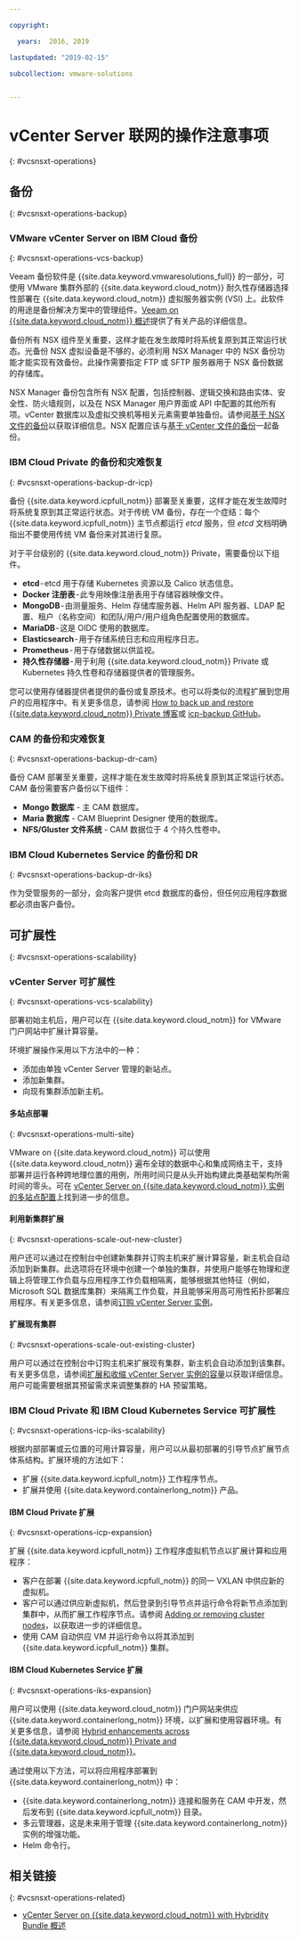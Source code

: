 ```yaml
---

copyright:

  years:  2016, 2019

lastupdated: "2019-02-15"

subcollection: vmware-solutions


---
```


# vCenter Server 联网的操作注意事项
{: #vcsnsxt-operations}

## 备份
{: #vcsnsxt-operations-backup}

### VMware vCenter Server on IBM Cloud 备份
{: #vcsnsxt-operations-vcs-backup}

Veeam 备份软件是 {{site.data.keyword.vmwaresolutions_full}} 的一部分，可使用 VMware 集群外部的 {{site.data.keyword.cloud_notm}} 耐久性存储器选择性部署在 {{site.data.keyword.cloud_notm}} 虚拟服务器实例 (VSI) 上。此软件的用途是备份解决方案中的管理组件。[Veeam on {{site.data.keyword.cloud_notm}} 概述](/docs/services/vmwaresolutions/services?topic=vmware-solutions-veeam_considerations)提供了有关产品的详细信息。

备份所有 NSX 组件至关重要，这样才能在发生故障时将系统复原到其正常运行状态。光备份 NSX 虚拟设备是不够的，必须利用 NSX Manager 中的 NSX 备份功能才能实现有效备份。此操作需要指定 FTP 或 SFTP 服务器用于 NSX 备份数据的存储库。

NSX Manager 备份包含所有 NSX 配置，包括控制器、逻辑交换和路由实体、安全性、防火墙规则，以及在 NSX Manager 用户界面或 API 中配置的其他所有项。vCenter 数据库以及虚拟交换机等相关元素需要单独备份。请参阅[基于 NSX 文件的备份](/docs/services/vmwaresolutions/archiref/solution?topic=vmware-solutions-solution_backingup#nsx-file-based-backup)以获取详细信息。NSX 配置应该与[基于 vCenter 文件的备份](/docs/services/vmwaresolutions/archiref/solution?topic=vmware-solutions-solution_backingup#vcenter-file-based-backup)一起备份。

### IBM Cloud Private 的备份和灾难恢复
{: #vcsnsxt-operations-backup-dr-icp}

备份 {{site.data.keyword.icpfull_notm}} 部署至关重要，这样才能在发生故障时将系统复原到其正常运行状态。对于传统 VM 备份，存在一个症结：每个 {{site.data.keyword.icpfull_notm}} 主节点都运行 *etcd* 服务，但 *etcd* 文档明确指出不要使用传统 VM 备份来对其进行复原。

对于平台级别的 {{site.data.keyword.cloud_notm}} Private，需要备份以下组件。
- **etcd** - etcd 用于存储 Kubernetes 资源以及 Calico 状态信息。
- **Docker 注册表** - 此专用映像注册表用于存储容器映像文件。
- **MongoDB** - 由测量服务、Helm 存储库服务器、Helm API 服务器、LDAP 配置、租户（名称空间）和团队/用户/用户组角色配置使用的数据库。
- **MariaDB** - 这是 OIDC 使用的数据库。
-	**Elasticsearch** - 用于存储系统日志和应用程序日志。
-	**Prometheus** - 用于存储数据以供监视。
-	**持久性存储器** - 用于利用 {{site.data.keyword.cloud_notm}} Private 或 Kubernetes 持久性卷和存储器提供者的管理服务。

您可以使用存储器提供者提供的备份或复原技术。也可以将类似的流程扩展到您用户的应用程序中。有关更多信息，请参阅 [How to back up and restore {{site.data.keyword.cloud_notm}} Private 博客](https://medium.com/ibm-cloud/how-to-backup-and-restore-ibm-cloud-private-part-1-b6300dc1d7d8)或 [icp-backup GitHub](https://github.com/ibm-cloud-architecture/icp-backup/)。

### CAM 的备份和灾难恢复
{: #vcsnsxt-operations-backup-dr-cam}

备份 CAM 部署至关重要，这样才能在发生故障时将系统复原到其正常运行状态。CAM 备份需要客户备份以下组件：
-	**Mongo 数据库** - 主 CAM 数据库。
-	**Maria 数据库** - CAM Blueprint Designer 使用的数据库。
-	**NFS/Gluster 文件系统** - CAM 数据位于 4 个持久性卷中。

### IBM Cloud Kubernetes Service 的备份和 DR
{: #vcsnsxt-operations-backup-dr-iks}

作为受管服务的一部分，会向客户提供 etcd 数据库的备份，但任何应用程序数据都必须由客户备份。

## 可扩展性
{: #vcsnsxt-operations-scalability}

### vCenter Server 可扩展性
{: #vcsnsxt-operations-vcs-scalability}

部署初始主机后，用户可以在 {{site.data.keyword.cloud_notm}} for VMware 门户网站中扩展计算容量。

环境扩展操作采用以下方法中的一种：
-	添加由单独 vCenter Server 管理的新站点。
-	添加新集群。
-	向现有集群添加新主机。

#### 多站点部署
{: #vcsnsxt-operations-multi-site}

VMware on {{site.data.keyword.cloud_notm}} 可以使用 {{site.data.keyword.cloud_notm}} 遍布全球的数据中心和集成网络主干，支持部署并运行各种跨地理位置的用例，所用时间只是从头开始构建此类基础架构所需时间的零头。可在 [vCenter Server on {{site.data.keyword.cloud_notm}} 实例的多站点配置](/docs/services/vmwaresolutions/vcenter?topic=vmware-solutions-vc_multisite)上找到进一步的信息。

#### 利用新集群扩展
{: #vcsnsxt-operations-scale-out-new-cluster}

用户还可以通过在控制台中创建新集群并订购主机来扩展计算容量，新主机会自动添加到新集群。此选项将在环境中创建一个单独的集群，并使用户能够在物理和逻辑上将管理工作负载与应用程序工作负载相隔离，能够根据其他特征（例如，Microsoft SQL 数据库集群）来隔离工作负载，并且能够采用高可用性拓扑部署应用程序。有关更多信息，请参阅[订购 vCenter Server 实例](/docs/services/vmwaresolutions/vcenter?topic=vmware-solutions-vc_orderinginstance)。

#### 扩展现有集群
{: #vcsnsxt-operations-scale-out-existing-cluster}

用户可以通过在控制台中订购主机来扩展现有集群，新主机会自动添加到该集群。有关更多信息，请参阅[扩展和收缩 vCenter Server 实例的容量](/docs/services/vmwaresolutions/vcenter?topic=vmware-solutions-vc_addingremovingservers)以获取详细信息。用户可能需要根据其预留需求来调整集群的 HA 预留策略。

### IBM Cloud Private 和 IBM Cloud Kubernetes Service 可扩展性
{: #vcsnsxt-operations-icp-iks-scalability}

根据内部部署或云位置的可用计算容量，用户可以从最初部署的引导节点扩展节点体系结构。扩展环境的方法如下：
-	扩展 {{site.data.keyword.icpfull_notm}} 工作程序节点。
-	扩展并使用 {{site.data.keyword.containerlong_notm}} 产品。

#### IBM Cloud Private 扩展
{: #vcsnsxt-operations-icp-expansion}

扩展 {{site.data.keyword.icpfull_notm}} 工作程序虚拟机节点以扩展计算和应用程序：
- 客户在部署 {{site.data.keyword.icpfull_notm}} 的同一 VXLAN 中供应新的虚拟机。
- 客户可以通过供应新虚拟机，然后登录到引导节点并运行命令将新节点添加到集群中，从而扩展工作程序节点。请参阅 [Adding or removing cluster nodes](https://www.ibm.com/support/knowledgecenter/en/SSBS6K_2.1.0.3/installing/modify_cluster.html)，以获取进一步的详细信息。
- 使用 CAM 自动供应 VM 并运行命令以将其添加到 {{site.data.keyword.icpfull_notm}} 集群。

#### IBM Cloud Kubernetes Service 扩展
{: #vcsnsxt-operations-iks-expansion}

用户可以使用 {{site.data.keyword.cloud_notm}} 门户网站来供应 {{site.data.keyword.containerlong_notm}} 环境，以扩展和使用容器环境。有关更多信息，请参阅 [Hybrid enhancements across {{site.data.keyword.cloud_notm}} Private and {{site.data.keyword.cloud_notm}}](https://www.ibm.com/developerworks/community/blogs/5092bd93-e659-4f89-8de2-a7ac980487f0/entry/Hybrid_Enhancements_Across_IBM_Cloud_Private_and_IBM_Public_Cloud?lang=en_us)。

通过使用以下方法，可以将应用程序部署到 {{site.data.keyword.containerlong_notm}} 中：
-	{{site.data.keyword.containerlong_notm}} 连接和服务在 CAM 中开发，然后发布到 {{site.data.keyword.icpfull_notm}} 目录。
-	多云管理器，这是未来用于管理 {{site.data.keyword.containerlong_notm}} 实例的增强功能。
-	Helm 命令行。

## 相关链接
{: #vcsnsxt-operations-related}

* [vCenter Server on {{site.data.keyword.cloud_notm}} with Hybridity Bundle 概述](/docs/services/vmwaresolutions/archiref/vcs?topic=vmware-solutions-vcs-hybridity-intro)
